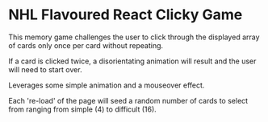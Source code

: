 # NHL Flavoured React Clicky Game

This memory game challenges the user to click through the displayed array of cards only once per card without repeating.

If a card is clicked twice, a disorientating animation will result and the user will need to start over.

Leverages some simple animation and a mouseover effect.

Each 're-load' of the page will seed a random number of cards to select from ranging from simple (4) to difficult (16).

